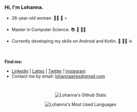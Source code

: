 ### Hi, I'm Lohanna.

* 26-year-old woman. :raising_hand_woman: :crescent_moon: :star:

* Master in Computer Science. :books: :mag_right: :woman_student:

* Currently developing my skills on Android and Kotlin. :book: :woman_technologist: :coffee:

<br>

**Find me:** ​

* [Linkedin](https://www.linkedin.com/in/lohannaaires/) | [Lattes](http://lattes.cnpq.br/8587441823996062) | [Twitter](https://twitter.com/l_aires) | [Instagram](https://www.instagram.com/lohannaaires/)
* Contact me by email: lohannaaires@gmail.com

<br>

<p align = "center">
  <img src = "https://github-readme-stats.vercel.app/api?username=lohannaaires&theme=nightowl&show_icons=true" alt = "Lohanna's Github Stats">
</p>

<p align = "center">
  <img src = "https://github-readme-stats.vercel.app/api/top-langs/?username=lohannaaires&count_private=true&layout=compact&theme=nightowl" alt = "Lohanna's Most Used Languages">
</p>
